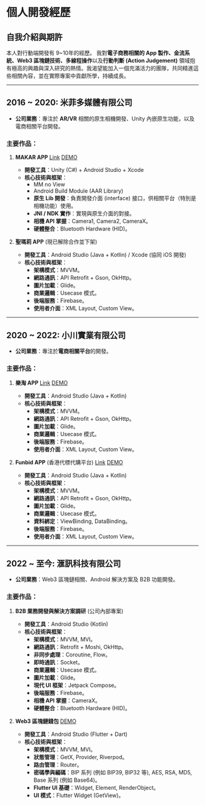 # 個人開發經歷

## 自我介紹與期許
本人對行動端開發有 9~10年的經歷。
我對**電子商務相關的 App 製作、金流系統、Web3 區塊鏈技術、多線程操作**以及**行動判斷 (Action Judgement)** 領域抱有極高的興趣與深入研究的熱情。我渴望能加入一個充滿活力的團隊，共同精進這些相關內容，並在實際專案中貢獻所學，持續成長。

---

## 2016 ~ 2020: 米菲多媒體有限公司

* **公司業務**：專注於 **AR/VR** 相關的原生相機開發、Unity 內嵌原生功能，以及電商相關平台開發。

### 主要作品：

1.  **MAKAR APP** [Link](https://play.google.com/store/apps/details?id=com.mifly.MakarViewerApp&hl=zh_TW) [DEMO](https://www.youtube.com/watch?v=ifn3oqhhf1A)
    * **開發工具**：Unity (C#) + Android Studio + Xcode
    * **核心技術與框架**：
        * MM no View
        * Android Build Module (AAR Library)
        * **原生 Lib 開發**：負責開發介面 (interface) 接口，供相關平台（特別是相機功能）使用。
        * **JNI / NDK 實作**：實現與原生介面的對接。
        * **相機 API 掌握**：Camera1, Camera2, CameraX。
        * **硬體整合**：Bluetooth Hardware (HID)。

2.  **聖瑪莉 APP** (現已解除合作並下架)
    * **開發工具**：Android Studio (Java + Kotlin) / Xcode (協同 iOS 開發)
    * **核心技術與框架**：
        * **架構模式**：MVVM。
        * **網路通訊**：API Retrofit + Gson, OkHttp。
        * **圖片加載**：Glide。
        * **商業邏輯**：Usecase 模式。
        * **後端服務**：Firebase。
        * **使用者介面**：XML Layout, Custom View。

---

## 2020 ~ 2022: 小川實業有限公司

* **公司業務**：專注於**電商相關平台**的開發。

### 主要作品：

1.  **樂淘 APP** [Link](https://play.google.com/store/apps/details?id=tw.com.letao.android)  [DEMO](https://youtube.com/shorts/ANVDRbvw-q4)

    * **開發工具**：Android Studio (Java + Kotlin)
    * **核心技術與框架**：
        * **架構模式**：MVVM。
        * **網路通訊**：API Retrofit + Gson, OkHttp。
        * **圖片加載**：Glide。
        * **商業邏輯**：Usecase 模式。
        * **後端服務**：Firebase。
        * **使用者介面**：XML Layout, Custom View。

2.  **Funbid APP** (香港代標代購平台) [Link](https://play.google.com/store/apps/details?id=hk.com.funbid.android) [DEMO](https://youtube.com/shorts/AGSRw7W9rYQ)
    * **開發工具**：Android Studio (Java + Kotlin)
    * **核心技術與框架**：
        * **架構模式**：MVVM。
        * **網路通訊**：API Retrofit + Gson, OkHttp。
        * **圖片加載**：Glide。
        * **商業邏輯**：Usecase 模式。
        * **資料綁定**：ViewBinding, DataBinding。
        * **後端服務**：Firebase。
        * **使用者介面**：XML Layout, Custom View。

---

## 2022 ~ 至今: 滙訊科技有限公司

* **公司業務**：Web3 區塊鏈相關、Android 解決方案及 B2B 功能開發。

### 主要作品：

1.  **B2B 業務開發與解決方案調研** (公司內部專案)
    * **開發工具**：Android Studio (Kotlin)
    * **核心技術與框架**：
        * **架構模式**：MVVM, MVI。
        * **網路通訊**：Retrofit + Moshi, OkHttp。
        * **非同步處理**：Coroutine, Flow。
        * **即時通訊**：Socket。
        * **商業邏輯**：Usecase 模式。
        * **圖片加載**：Glide。
        * **現代 UI 框架**：Jetpack Compose。
        * **後端服務**：Firebase。
        * **相機 API 掌握**：CameraX。
        * **硬體整合**：Bluetooth Hardware (HID)。

2.  **Web3 區塊鏈錢包** [DEMO](https://youtube.com/shorts/EYNoK3mzAag)
    * **開發工具**：Android Studio (Flutter + Dart)
    * **核心技術與框架**：
        * **架構模式**：MVVM, MVI。
        * **狀態管理**：GetX, Provider, Riverpod。
        * **路由管理**：Router。
        * **密碼學與編碼**：BIP 系列 (例如 BIP39, BIP32 等), AES, RSA, MD5, Base 系列 (例如 Base64)。
        * **Flutter UI 基礎**：Widget, Element, RenderObject。
        * **UI 模式**：Flutter Widget (GetView)。